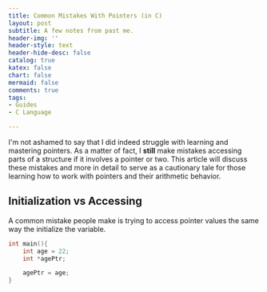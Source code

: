 ```yaml
---
title: Common Mistakes With Pointers (in C)
layout: post
subtitle: A few notes from past me.
header-img: ''
header-style: text
header-hide-desc: false
catalog: true
katex: false
chart: false
mermaid: false
comments: true
tags:
- Guides
- C Language

---
```

I'm not ashamed to say that I did indeed struggle with learning and mastering pointers. As a matter of fact, I **still** make mistakes accessing parts of a structure if it involves a pointer or two. This article will discuss these mistakes and more in detail to serve as a cautionary tale for those learning how to work with pointers and their arithmetic behavior.

## Initialization vs Accessing

A common mistake people make is trying to access pointer values the same way the initialize the variable.

```c
int main(){
	int age = 22;
	int *agePtr;

	agePtr = age;
}
```